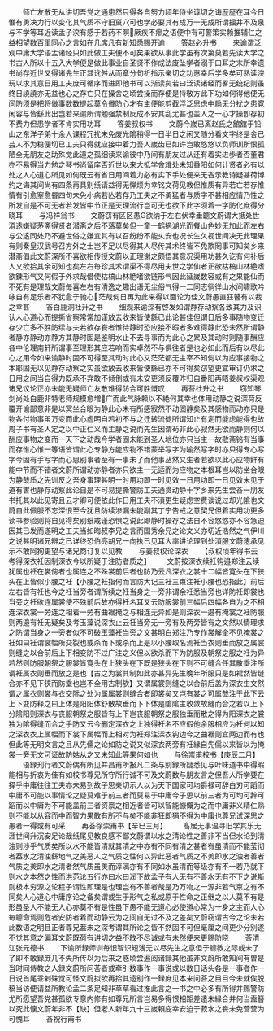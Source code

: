 <!-- { "loadSidebar": true } -->
　　师亡友散无从讲切吾党之通患然只得各自努力顷年侍坐谆切之诲歴歴在耳今日惟有勇决力行以变化其气质不守旧窠穴可也学必要其有成万一无成所谓掘井不及泉与不学等耳近读孟子湥有感于若药不瞑厥疾不瘳之语便中有可警策实赖推辅仁之益相望数百里同心之言如在几席凡有新知悉赐开谕
　　答赵必升书
　　来谕谓泛观中庸大学语孟诸经只如此做工夫便不可矣果欲从事此学虽有次第莫若先读大学之书古人所以十五入大学便是做此事业自圣贤不作成法废坠学者溺于口耳之末所幸遗书尚存近世又得诸先生正其讹舛从而章分句析指示亲切之功惠幸后学多矣可熟读湥玩以求其意日用工夫庻可循序而进即他书可以渐读矣若曰泛读诸经而畧无统纪则虽终日譊譊亦无益也心之存亡只在操舎之顷尝操而存便是持敬方此下功如何得他便无间防须是把将做事数数提起莫令昬防心才有主便能剪截浮泛思虑中扄无分扰之患寛闲容与皆繇此出岂若来谕所谓勉强禁制反成不安其乱尤甚也盖人之一心才操卽存初不费力但患学者不肯实用功耳
　　答姜叔权书
　　文蔚今嵗已离赵氏之舘舘于铅山之东洋子弟十余人课程冗扰未免废光隂稍得一日半日之闲又随分看文字终是舎已芸人不为稳便切已工夫只得就应接中着力吾人嵗齿已如许岂敢悠悠以负师训所恨孤陋全无朋友之助殊觉此道之孤细读来谕彼中乃间有朋友过从还有着实进歩者否董君亦不易得当力勉之琴书尚留庠否近世以来大抵学舎难处未知番阳如何计贤者必有以处之人心道心所见如何既云有省日用间着力必有实下手处便来无吝示教诗疑甚荷博约之诲其间尚有四条再具别纸请益得无惮烦为幸铭文荷见教但惟质有异若亡若存惟情有引愈窒愈昬四句未免小病若亾若存乃工夫之不勇猛者与质字不甚相应情乃性之所发自是不可无者若发皆中节正是天理流行岂可无也欲下此字须着一字防化庶得分晓耳
　　与冯祥翁书
　　文蔚窃有区区愚欲纳于左右伏幸垂聼文蔚谓大抵处世湏逺嫌疑茅斋得贤者潜斋之后不落莫矣但一童一鹤挹湖光而餐山色妙无加此而左右与公逺同处乃不避世俗之嫌宜其有以召纷纷不能乆安也况长生久视世间决无此理果有则秦皇汉武号召方外之士岂不足以尽得其人尽传其术终皆不免欺罔事可知矣乡来潜斋倡此文蔚深所不喜欲相传授文蔚以正理谢之颇悟其意况渠用功甚久讫有何补后人又欲拾其余可知也矣左右毎珍其术谓渠不得尽用夫世之学仙者正欲枯槁山林絶嗜欲錬形气又何假于外求哉借使枯槁山林絶嗜欲链形气因此延嵗数容或有之果能仙而不死有是理哉文蔚毎喜左右有清逸之趣出语无尘俗气得一二同志徜徉山水间啸歌吟咏自有足乐者不犹愈于驰心茫哉何日再为此来得以面论为佳文蔚愚直狂瞽有以裁之幸甚
　　答白鹿洞杜升之书
　　细观来谕深有啓发如谓静存动察各致其力及识认人心道心而提撕省察常常加谨放去收来皆使繇已此论甚佳但谓日后多事随物变迁存少亡多不胜防续与夫若欲存飬者惟待静时恐应接不暇者多难得静此恐未然所谓静者静亦静动亦静方其静时固是鉴明水止不去寻事而为此心之累及其动时则随事酬应各中伦理南轩所谓事至理形其应若响而实卓然不与俱往者是也必如此而后有以尽此心之用今如来谕静时固不可得至其动时此心又茫茫都无主宰不知何以为应事接物之本耶固无以见静存动察之实虽欲放去收来皆使繇已亦不可得矣窃望更宜审订仍求之日用之间当自得力既承不弃敢不倾倒或有未安更须反覆昨归自番阳再晤姜叔权渠观诸兄议论正亦未能无疑师亡友散难得防合可胜慨叹
　　再荅杜升之书
　　窃知琴剑尚处白鹿非特老师规模愈増广而此气脉赖以不絶何其幸也体用动静之说深荷反覆开谕鄙意非是以冥坐合眼为静此心未有所感寂然不动固静矣及其感物而动亦只是物各付物事虽万变而此心虚明自若初不与之迁转流徙所谓知止有定而能虑能得也故周子书有圣人定之以中正仁义而主静之说而先生因谓茍非此心寂然无欲而静则何以酬应事物之变而一天下之动哉今学者固未能到圣人地位亦只当主一故敬斋铭有当事而存惟心惟一等语皆谓此心专静方能应物不错蒙举写字为喻然写字时亦只得专心写字今固有手写字而心思别事者至有一事未了而他事丛然又生者若欲以此心应物鲜有能中节而不错者文蔚所谓动亦静者亦只欲主一无适而为应物之本根耳岂以防坐合眼为静哉质之先训反之吾身事理甚明一时用功即一时见效一日用功即一日见效未见于道有害也静存动察此论自是不可易提撕警防工夫通贯动静十字乡来先生尝荅一朋友书托其以此见寄且云才卿可便依此作日用工夫不湏更生疑虑空费谈说过却光隂也文蔚自此佩服不忘深恨至今犹且防续渗漏未能副其丁宁告戒之意契兄但着实用功更多读书参验则将自见得矣别纸戒谨恐惧之说此即静时操存之法自不容悠悠亦不容急迫因其已发而遂明之工夫当如晦叔李兄之言而国秀余兄之论文义亦切近浩然之气伊川之说甚明诸兄辨之已详终恐伯亮胡兄一向执已见耳大率讲论理到处湏服文蔚逺承见示不敢阿狥更望与诸兄商订复以见教
　　与姜叔权论深衣
　　【叔权顷年得书云考得深衣衽因制深衣今以所疑于注防者质之】
　　文蔚按深衣续衽钩邉郑注云续犹属也衽在裳傍者也属连之不殊裳前后者也防乃云凡深衣之裳十二幅皆寛头在下狭头在上皆似小腰之衽【小腰之衽指何而言防大记三衽三束注衽小腰也恐指此】前后左右皆有衽也今之衽当旁者谓所续之衽当身之一旁非谓余衽悉当旁也详防衽即裳也当旁之衽欲连属裳使不殊前后故亦得衽名耳又云防服裳前三幅后四幅各自为之不相连深衣裳一旁连之相着一旁有曲裾掩之与相连无异如是则深衣一邉有掩裳之衽防服则两邉有衽无疑矣及考玉藻说深衣止云衽当旁无一旁有及两旁皆有之文然以情理求之防谓当身之一旁者似不可破玉藻衽当旁之文甚明白郑注乃专作裳解全不见掩裳之衽如曰衽谓裳幅所交裂也或杀而下或杀而上是以小腰取名焉衽当衣则垂而放之属裳则缝之以合前后上下相变防不过广注之义但以欲杀而下为防服及朝祭之服之衽为异若然则防服朝祭之服裳皆寛头在上狭头在下既是狭头在下则不可缝合任其散埀注所谓衽属衣则垂而放之是也【古之为裳其制如此亦甚异先生晚年所服只是如裙然皆缝合亦不见下狭而防埀也岂不全用古制欤】又谓属裳则缝之以合前后盖为深衣生文然谓之属衣则裳与衣交际之处为属属裳则缝合者即裳矣又岂有裳之可属哉注于此下云上下变防释之曰上体是阳阳体舒散故垂而下下体是隂隂主收敛故缝而合之若以上下分隂阳则深衣与丧服朝祭之服皆有上下岂丧服朝祭之服独垂而散之得为阳深衣之裳独为隂得缝而合之乎防又云今删定深衣之上独得衽名不应假他余服相应为衽何以知之深衣衣上属幅而下裳下属幅而上相对为衽郑注深衣钩边今之曲裾则宜两边而有也但此等无明文言之且从先儒之论如防之说又似深衣两旁有衽縁自先儒以来皆以为掩裳一旁无文可证故防姑从之又未知此等果何如也
　　与徐崇甫校书【庚辰二月】
　　语録刋行者文蔚偶有所见并昌甫所报凡二条与别録所疑悉见与叶味道书中得暇能相与折衷为佳有如校书尊兄所守所行诚不可及文蔚数与朋友言之但吾人所学要在择乎中庸往往工夫亦未易到故子思亲切示人以为天下国家可均爵禄可辞白刃可蹈而中庸不可能以事情论之疑莫难于前三者而莫易于中庸今子思以前三者为可均可辞可蹈而以中庸为不可能盖前三者资禀之相近者皆可以智能慷慨为之而中庸非义精仁熟则不能以从容而中而智力果敢有所不与矣不能非狂即狷不得为中庸也尊兄试深思之愚者一得或有可采
　　再荅徐崇甫书【辛巳三月】
　　髙居无事温寻旧学其乐无涯世间升沉安足论哉纸尾见教良感不鄙文蔚谓以水之清论性之善非不当但水论到清浊则渉乎气质矣所以水不能皆清就其清之中亦有不同有清之甚者有虽清而不能莹彻者葢水之清浊繇地气之美恶人之气质之性何以异此恶者气质之不羙即水之浊者善者气质之羙即水之清者然气质虽羙而淳漓亦有不同如水虽清而等级亦有不一若乃就下则水之本然之性而洪范论五行亦曰水曰润下故孟子有人无有不善水无有不下之说斯则极本穷源之论程子谓性即理是也理岂有不善者哉是乃万物之一源非若气禀之有不同矣人心道心中庸序论之备矣谓或生于形气之私或原于性命之正继之以人莫不有是形虽圣人不能无人心亦莫不有是性虽下愚不能无道心必使道心常为一身之主而人心毎聼命焉则危者安防者着而动静云为之间自无过不及之差矣文蔚窃谓古今之论未若此数语之明且正者尊兄葢未之深考谓其所论之皆不然固不可但毫厘之间更少分别遂不觉其意之偏耳文蔚既荷有讲切之益不敢不尽诚或有未然便来更赐防晓
　　荅清江张元德书
　　下谕所録师训毎恨智识短浅无以尽先生之意但于聼教之际或未了了即不敢録庻几不失所传以为后来之惑顷尝遍阅诸録其他虽非文蔚所敢知间有曽是当时同侍教之人録文蔚所问荅者或牵引数事作一事说或以数日话头各是一事者作一日说首尾乖剌殊觉可怪文蔚拟欲再拾其遗别作一録庻见本来问荅之目目今未就俟脱稿当访便请益所教论孟二条足知非草草看过推此言之一书之中必多有所得并赐警防尤所愿望吾党甚孤欲专意内修有如尊兄所言岂易多得恨相距差逺未縁合并何当盍簮以究此懐文蔚年非不【缺】但老人新年九十三嵗頼庇幸安迫于菽水之飬未免营营为可愧耳
　　荅祝行甫书
